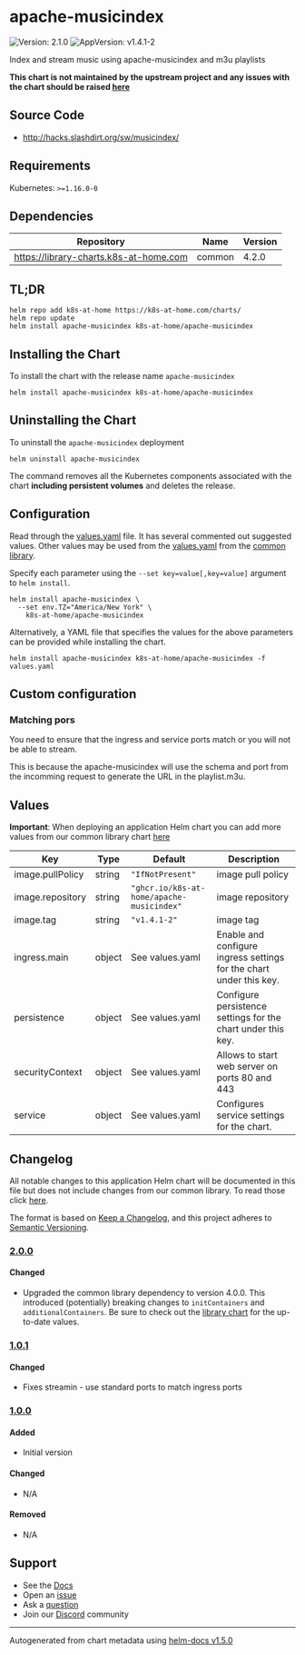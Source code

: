 # apache-musicindex

![Version: 2.1.0](https://img.shields.io/badge/Version-2.1.0-informational?style=flat-square) ![AppVersion: v1.4.1-2](https://img.shields.io/badge/AppVersion-v1.4.1--2-informational?style=flat-square)

Index and stream music using apache-musicindex and m3u playlists

**This chart is not maintained by the upstream project and any issues with the chart should be raised [here](https://github.com/k8s-at-home/charts/issues/new/choose)**

## Source Code

* <http://hacks.slashdirt.org/sw/musicindex/>

## Requirements

Kubernetes: `>=1.16.0-0`

## Dependencies

| Repository | Name | Version |
|------------|------|---------|
| https://library-charts.k8s-at-home.com | common | 4.2.0 |

## TL;DR

```console
helm repo add k8s-at-home https://k8s-at-home.com/charts/
helm repo update
helm install apache-musicindex k8s-at-home/apache-musicindex
```

## Installing the Chart

To install the chart with the release name `apache-musicindex`

```console
helm install apache-musicindex k8s-at-home/apache-musicindex
```

## Uninstalling the Chart

To uninstall the `apache-musicindex` deployment

```console
helm uninstall apache-musicindex
```

The command removes all the Kubernetes components associated with the chart **including persistent volumes** and deletes the release.

## Configuration

Read through the [values.yaml](./values.yaml) file. It has several commented out suggested values.
Other values may be used from the [values.yaml](https://github.com/k8s-at-home/library-charts/tree/main/charts/stable/common/values.yaml) from the [common library](https://github.com/k8s-at-home/library-charts/tree/main/charts/stable/common).

Specify each parameter using the `--set key=value[,key=value]` argument to `helm install`.

```console
helm install apache-musicindex \
  --set env.TZ="America/New York" \
    k8s-at-home/apache-musicindex
```

Alternatively, a YAML file that specifies the values for the above parameters can be provided while installing the chart.

```console
helm install apache-musicindex k8s-at-home/apache-musicindex -f values.yaml
```

## Custom configuration

### Matching pors

You need to ensure that the ingress and service ports match
or you will not be able to stream.

This is because the apache-musicindex will use the schema and
port from the incomming request to generate the URL in the
playlist.m3u.

## Values

**Important**: When deploying an application Helm chart you can add more values from our common library chart [here](https://github.com/k8s-at-home/library-charts/tree/main/charts/stable/common)

| Key | Type | Default | Description |
|-----|------|---------|-------------|
| image.pullPolicy | string | `"IfNotPresent"` | image pull policy |
| image.repository | string | `"ghcr.io/k8s-at-home/apache-musicindex"` | image repository |
| image.tag | string | `"v1.4.1-2"` | image tag |
| ingress.main | object | See values.yaml | Enable and configure ingress settings for the chart under this key. |
| persistence | object | See values.yaml | Configure persistence settings for the chart under this key. |
| securityContext | object | See values.yaml | Allows to start web server on ports 80 and 443 |
| service | object | See values.yaml | Configures service settings for the chart. |

## Changelog

All notable changes to this application Helm chart will be documented in this file but does not include changes from our common library. To read those click [here](https://github.com/k8s-at-home/library-charts/tree/main/charts/stable/common#changelog).

The format is based on [Keep a Changelog](https://keepachangelog.com/en/1.0.0/), and this project adheres to [Semantic Versioning](https://semver.org/spec/v2.0.0.html).

### [2.0.0]

#### Changed

- Upgraded the common library dependency to version 4.0.0. This introduced (potentially) breaking changes to `initContainers` and `additionalContainers`. Be sure to check out the [library chart](https://github.com/k8s-at-home/library-charts/blob/common-4.0.0/charts/stable/common/) for the up-to-date values.

### [1.0.1]

#### Changed

- Fixes streamin - use standard ports to match ingress ports

### [1.0.0]

#### Added

- Initial version

#### Changed

- N/A

#### Removed

- N/A

[2.0.0]: #200
[1.0.1]: #101
[1.0.0]: #100

## Support

- See the [Docs](https://docs.k8s-at-home.com/our-helm-charts/getting-started/)
- Open an [issue](https://github.com/k8s-at-home/charts/issues/new/choose)
- Ask a [question](https://github.com/k8s-at-home/organization/discussions)
- Join our [Discord](https://discord.gg/sTMX7Vh) community

----------------------------------------------
Autogenerated from chart metadata using [helm-docs v1.5.0](https://github.com/norwoodj/helm-docs/releases/v1.5.0)

